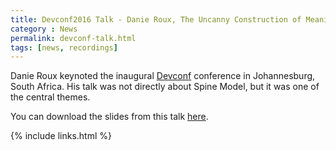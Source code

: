 ```yaml
---
title: Devconf2016 Talk - Danie Roux, The Uncanny Construction of Meaning
category : News
permalink: devconf-talk.html
tags: [news, recordings]
---
```

Danie Roux keynoted the inaugural [Devconf](http://devconf.co.za) conference in Johannesburg, South Africa. His talk was not directly about Spine Model, but it was one of the central themes.

You can download the slides from this talk [here](/assets/presentations/spineDevconf.pdf).

{% include links.html %}